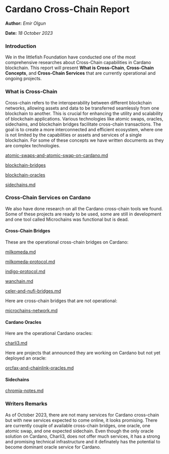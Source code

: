 # Cardano Cross-Chain Report

**Author:** _Emir Olgun_

**Date:** _18 October 2023_

### Introduction

We in the littlefish Foundation have conducted one of the most comprehensive researches about Cross-Chain capabilities in Cardano blockchain. This report will present **What is Cross-Chain**, **Cross-Chain Concepts**, and **Cross-Chain Services** that are currently operational and ongoing projects.

### What is Cross-Chain

Cross-chain refers to the interoperability between different blockchain networks, allowing assets and data to be transferred seamlessly from one blockchain to another. This is crucial for enhancing the utility and scalability of blockchain applications. Various technologies like atomic swaps, oracles, sidechains, and blockchain bridges facilitate cross-chain transactions. The goal is to create a more interconnected and efficient ecosystem, where one is not limited by the capabilities or assets and services of a single blockchain. For some of these concepts we have written documents as they are complex technologies.

[atomic-swaps-and-atomic-swap-on-cardano.md](../../all-docs/what-is-cross-chain/atomic-swaps-and-atomic-swap-on-cardano.md "mention")

[blockchain-bridges](../../all-docs/what-is-cross-chain/blockchain-bridges/ "mention")

[blockchain-oracles](../../all-docs/what-is-cross-chain/blockchain-oracles/ "mention")

[sidechains.md](../../all-docs/what-is-cross-chain/sidechains.md "mention")

### Cross-Chain Services on Cardano

We also have done research on all the Cardano cross-chain tools we found. Some of these projects are ready to be used, some are still in development and one tool called Microchains was functional but is dead.

#### Cross-Chain Bridges

These are the operational cross-chain bridges on Cardano:&#x20;

[milkomeda.md](../../all-docs/what-is-cross-chain/blockchain-bridges/milkomeda.md "mention")

[milkomeda-protocol.md](../../all-docs/what-is-cross-chain/blockchain-bridges/milkomeda-protocol.md "mention")

[indigo-protocol.md](../../all-docs/cardano-defi/indigo-protocol.md "mention")

[wanchain.md](../../all-docs/what-is-cross-chain/blockchain-bridges/wanchain.md "mention")

[celer-and-nufi-bridges.md](../../all-docs/what-is-cross-chain/blockchain-bridges/celer-and-nufi-bridges.md "mention")

Here are cross-chain bridges that are not operational:

[microchains-network.md](../../all-docs/what-is-cross-chain/blockchain-bridges/microchains-network.md "mention")

#### Cardano Oracles

Here are the operational Cardano oracles:

[charli3.md](../../all-docs/what-is-cross-chain/blockchain-oracles/charli3.md "mention")

Here are projects that announced they are working on Cardano but not yet deployed an oracle:

[orcfax-and-chainlink-oracles.md](../../all-docs/what-is-cross-chain/blockchain-oracles/orcfax-and-chainlink-oracles.md "mention")

#### Sidechains

[chromia-notes.md](../../all-docs/dao-tools/other-chains/chromia-notes.md "mention")

### Writers Remarks

As of October 2023, there are not many services for Cardano cross-chain but with new services expected to come online, it looks promising. There are currently couple of available cross-chain bridges, one oracle, one atomic swap, and one expected sidechain. Even though the only oracle solution on Cardano, Charli3, does not offer  much services, it has a strong and promising technical infrastructure and it definately has the potential to become dominant oracle service for Cardano.
